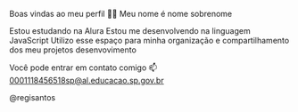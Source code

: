 Boas vindas ao meu perfil 💙💙
Meu nome é nome sobrenome

Estou estudando na Alura
Estou me desenvolvendo na linguagem JavaScript
Utilizo esse espaço para minha organização e compartilhamento dos meu projetos desenvovimento

Você pode entrar em contato comigo 📫
0001118456518sp@al.educacao.sp.gov.br

@regisantos


